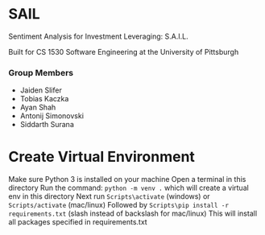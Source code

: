 # SAIL
Sentiment Analysis for Investment Leveraging: S.A.I.L.

Built for CS 1530 Software Engineering at the University of Pittsburgh

### Group Members
- Jaiden Slifer
-  Tobias Kaczka
- Ayan Shah
- Antonij Simonovski
- Siddarth Surana


# Create Virtual Environment
Make sure Python 3 is installed on your machine
Open a terminal in this directory
Run the command: ```python -m venv .``` which will create a virtual env in this directory
Next run ```Scripts\activate``` (windows) or ```Scripts/activate``` (mac/linux)
Followed by ```Scripts\pip install -r requirements.txt``` (slash instead of backslash for mac/linux)
This will install all packages specified in requirements.txt